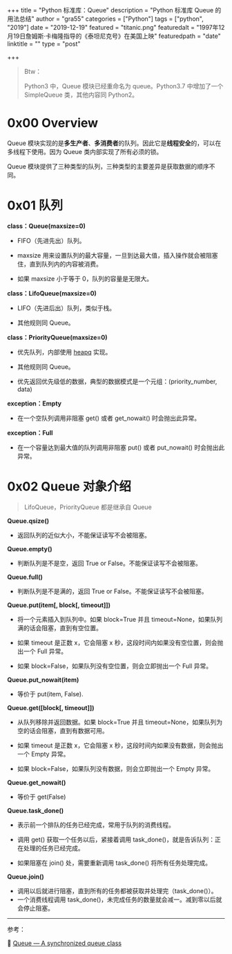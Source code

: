 +++
title = "Python 标准库：Queue"
description = "Python 标准库 Queue 的用法总结"
author = "gra55"
categories = ["Python"]
tags = ["python", "2019"]
date = "2019-12-19"
featured = "titanic.png"
featuredalt = "1997年12月19日詹姆斯·卡梅隆指导的《泰坦尼克号》在美国上映"
featuredpath = "date"
linktitle = ""
type = "post"

+++

> Btw：
>
> Python3 中，Queue 模块已经重命名为 queue。Python3.7 中增加了一个 SimpleQueue 类，其他内容同 Python2。

# 0x00 Overview

Queue 模块实现的是**多生产者**、**多消费者**的队列。因此它是**线程安全**的，可以在多线程下使用。因为 Queue 类内部实现了所有必须的锁。

Queue 模块提供了三种类型的队列，三种类型的主要差异是获取数据的顺序不同。

# 0x01 队列

**class：Queue(maxsize=0)**

+ FIFO（先进先出）队列。

+ maxsize 用来设置队列的最大容量，一旦到达最大值，插入操作就会被阻塞住，直到队列内的内容被消费。

+ 如果 maxsize 小于等于 0，队列的容量是无限大。

**class：LifoQueue(maxsize=0)**

+ LIFO（先进后出）队列，类似于栈。

+ 其他规则同 Queue。

**class：PriorityQueue(maxsize=0)**

+ 优先队列，内部使用 [heapq](https://docs.python.org/2/library/heapq.html#module-heapq) 实现。

+ 其他规则同 Queue。

+ 优先返回优先级低的数据，典型的数据模式是一个元组：(priority_number, data)

**exception：Empty**

+ 在一个空队列调用非阻塞 get() 或者 get_nowait() 时会抛出此异常。

**exception：Full**

+ 在一个容量达到最大值的队列调用非阻塞 put() 或者 put_nowait() 时会抛出此异常。

# 0x02 Queue 对象介绍

> LifoQueue，PriorityQueue 都是继承自 Queue

**Queue.qsize()**

+ 返回队列的近似大小，不能保证读写不会被阻塞。

**Queue.empty()**

+ 判断队列是不是空，返回 True or False。不能保证读写不会被阻塞。

**Queue.full()**

+ 判断队列是不是满的，返回 True or False。不能保证读写不会被阻塞。

**Queue.put(item[, block[, timeout]])**

+ 将一个元素插入到队列中。如果 block=True 并且 timeout=None，如果队列满的话会阻塞，直到有空位置。

+ 如果 timeout 是正数 x，它会阻塞 x 秒，这段时间内如果没有空位置，则会抛出一个 Full 异常。

+ 如果 block=False，如果队列没有空位置，则会立即抛出一个 Full 异常。

**Queue.put_nowait(item)**

+ 等价于 put(item, False).

**Queue.get([block[, timeout]])**

+ 从队列移除并返回数据。如果 block=True 并且 timeout=None，如果队列为空的话会阻塞，直到有数据可用。

+ 如果 timeout 是正数 x，它会阻塞 x 秒，这段时间内如果没有数据，则会抛出一个 Empty 异常。

+ 如果 block=False，如果队列没有数据，则会立即抛出一个 Empty 异常。

**Queue.get_nowait()**

+ 等价于 get(False)

**Queue.task_done()**

+ 表示前一个排队的任务已经完成，常用于队列的消费线程。

+ 调用 get() 获取一个任务以后，紧接着调用 task_done()，就是告诉队列：正在处理的任务已经完成。

+ 如果阻塞在 join() 处，需要重新调用 task_done() 将所有任务处理完成。

**Queue.join()**

+ 调用以后就进行阻塞，直到所有的任务都被获取并处理完（task_done()）。
+ 一个消费线程调用 task_done()，未完成任务的数量就会减一。减到零以后就会停止阻塞。

---
参考：

:pushpin: [Queue — A synchronized queue class](https://docs.python.org/2/library/queue.html)
